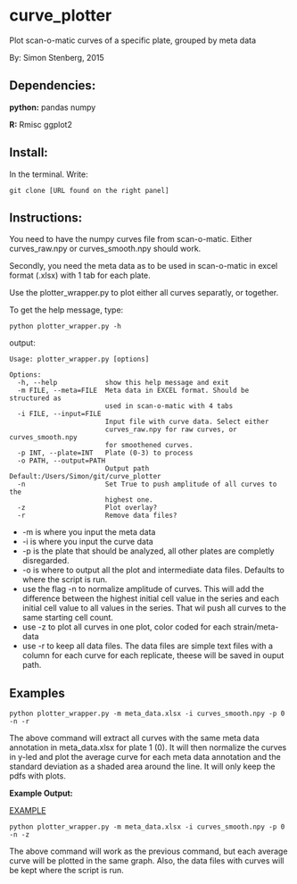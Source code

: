 # curve_plotter

Plot scan-o-matic curves of a specific plate, grouped by meta data

By: Simon Stenberg, 2015

## Dependencies:

__python:__
pandas
numpy

__R:__
Rmisc
ggplot2

## Install:

In the terminal. Write:

	git clone [URL found on the right panel]


## Instructions:

You need to have the numpy curves file from scan-o-matic. Either curves_raw.npy or curves_smooth.npy should work.

Secondly, you need the meta data as to be used in scan-o-matic in excel format (.xlsx) with 1 tab for each plate.

Use the plotter_wrapper.py to plot either all curves separatly, or together.

To get the help message, type:
	
	python plotter_wrapper.py -h

output:

	Usage: plotter_wrapper.py [options]
	
	Options:
	  -h, --help            show this help message and exit
	  -m FILE, --meta=FILE  Meta data in EXCEL format. Should be structured as
	                        used in scan-o-matic with 4 tabs
	  -i FILE, --input=FILE
	                        Input file with curve data. Select either
	                        curves_raw.npy for raw curves, or curves_smooth.npy
	                        for smoothened curves.
	  -p INT, --plate=INT   Plate (0-3) to process
	  -o PATH, --output=PATH
	                        Output path Default:/Users/Simon/git/curve_plotter
	  -n                    Set True to push amplitude of all curves to the
	                        highest one.
	  -z                    Plot overlay?
	  -r                    Remove data files?
	

* -m is where you input the meta data
* -i is where you input the curve data
* -p is the plate that should be analyzed, all other plates are completly disregarded.
* -o is where to output all the plot and intermediate data files. Defaults to where the script is run.
* use the flag -n to normalize amplitude of curves. This will add the difference between the highest initial cell value in the series and each initial cell value to all values in the series. That wil push all curves to the same starting cell count.
* use -z to plot all curves in one plot, color coded for each strain/meta-data
* use -r to keep all data files. The data files are simple text files with a column for each curve for each replicate, theese will be saved in ouput path.

## Examples

	python plotter_wrapper.py -m meta_data.xlsx -i curves_smooth.npy -p 0 -n -r

The above command will extract all curves with the same meta data annotation in meta_data.xlsx for plate 1 (0). It will then normalize the curves in y-led and plot the average curve for each meta data annotation and the standard deviation as a shaded area around the line. It will only keep the pdfs with plots.

__Example Output:__

[EXAMPLE](https://github.com/StenbergSimon/curve_plotter/blob/master/example.pdf)


	python plotter_wrapper.py -m meta_data.xlsx -i curves_smooth.npy -p 0 -n -z

The above command will work as the previous command, but each average curve will be plotted in the same graph. Also, the data files with curves will be kept where the script is run.
